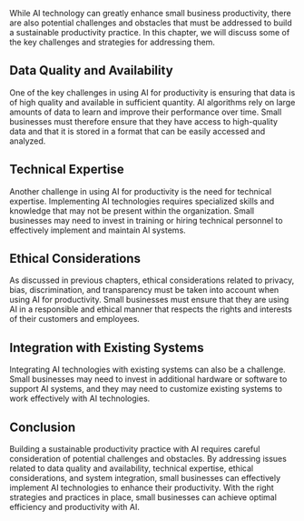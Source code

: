 
While AI technology can greatly enhance small business productivity, there are also potential challenges and obstacles that must be addressed to build a sustainable productivity practice. In this chapter, we will discuss some of the key challenges and strategies for addressing them.

Data Quality and Availability
-----------------------------

One of the key challenges in using AI for productivity is ensuring that data is of high quality and available in sufficient quantity. AI algorithms rely on large amounts of data to learn and improve their performance over time. Small businesses must therefore ensure that they have access to high-quality data and that it is stored in a format that can be easily accessed and analyzed.

Technical Expertise
-------------------

Another challenge in using AI for productivity is the need for technical expertise. Implementing AI technologies requires specialized skills and knowledge that may not be present within the organization. Small businesses may need to invest in training or hiring technical personnel to effectively implement and maintain AI systems.

Ethical Considerations
----------------------

As discussed in previous chapters, ethical considerations related to privacy, bias, discrimination, and transparency must be taken into account when using AI for productivity. Small businesses must ensure that they are using AI in a responsible and ethical manner that respects the rights and interests of their customers and employees.

Integration with Existing Systems
---------------------------------

Integrating AI technologies with existing systems can also be a challenge. Small businesses may need to invest in additional hardware or software to support AI systems, and they may need to customize existing systems to work effectively with AI technologies.

Conclusion
----------

Building a sustainable productivity practice with AI requires careful consideration of potential challenges and obstacles. By addressing issues related to data quality and availability, technical expertise, ethical considerations, and system integration, small businesses can effectively implement AI technologies to enhance their productivity. With the right strategies and practices in place, small businesses can achieve optimal efficiency and productivity with AI.
